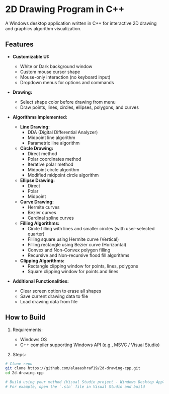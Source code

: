 # 2D Drawing Program in C++
A Windows desktop application written in C++ for interactive 2D drawing and graphics algorithm visualization.

## Features

- **Customizable UI:**
  - White or Dark background window
  - Custom mouse cursor shape
  - Mouse-only interaction (no keyboard input)
  - Dropdown menus for options and commands

- **Drawing:**
  - Select shape color before drawing from menu
  - Draw points, lines, circles, ellipses, polygons, and curves

- **Algorithms Implemented:**
  - **Line Drawing:**
    - DDA (Digital Differential Analyzer)
    - Midpoint line algorithm
    - Parametric line algorithm
  - **Circle Drawing:**
    - Direct method
    - Polar coordinates method
    - Iterative polar method
    - Midpoint circle algorithm
    - Modified midpoint circle algorithm
  - **Ellipse Drawing:**
    - Direct
    - Polar
    - Midpoint
  - **Curve Drawing:**
    - Hermite curves 
    - Bezier curves 
    - Cardinal spline curves
  - **Filling Algorithms:**
    - Circle filling with lines and smaller circles (with user-selected quarter)
    - Filling square using Hermite curve (Vertical)
    - Filling rectangle using Bezier curve (Horizontal)
    - Convex and Non-Convex polygon filling
    - Recursive and Non-recursive flood fill algorithms
  - **Clipping Algorithms:**
    - Rectangle clipping window for points, lines, polygons
    - Square clipping window for points and lines

- **Additional Functionalities:**
  - Clear screen option to erase all shapes
  - Save current drawing data to file
  - Load drawing data from file

## How to Build

1. Requirements:
   
   * Windows OS
   * C++ compiler supporting Windows API (e.g., MSVC / Visual Studio)
  
2. Steps:

```bash
# Clone repo
git clone https://github.com/alaaashraf19/2d-drawing-cpp.git
cd 2d-drawing-cpp

# Build using your method (Visual Studio project - Windows Desktop Application C++ / CMake etc.)
# For example, open the `.sln` file in Visual Studio and build
